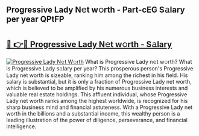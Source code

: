 ## Progressive Lady N𝚎t w𝚘rth - Part-cEG S𝚊lary per year QPtFP

# <h2><a href="http://gc0akc.nevu.top/?p=Progressive+Lady">🔗 👉🔴 Progressive Lady N𝚎t w𝚘rth - S𝚊lary</a></h2>

[![Progressive Lady N𝚎t W𝚘rth](https://i.imgur.com/Oavwk0R.jpeg)](http://gc0akc.nevu.top/?p=Progressive+Lady)
What is Progressive Lady n𝚎t w𝚘rth? What is Progressive Lady s𝚊lary per year?
This prosperous person's Progressive Lady net worth is sizeable, ranking him among the richest in his field. His salary is substantial, but it is only a fraction of Progressive Lady net worth, which is believed to be amplified by his numerous business interests and valuable real estate holdings. This affluent individual, whose Progressive Lady net worth ranks among the highest worldwide, is recognized for his sharp business mind and financial astuteness. With a Progressive Lady net worth in the billions and a substantial income, this wealthy person is a leading illustration of the power of diligence, perseverance, and financial intelligence.
